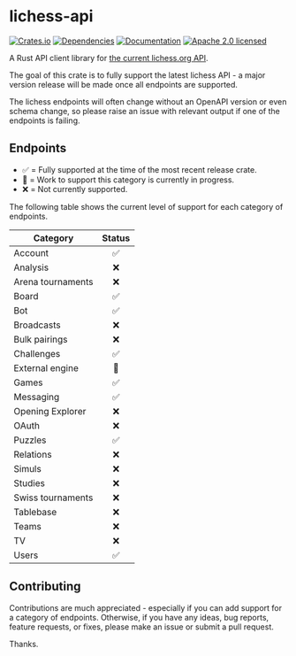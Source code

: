 # lichess-api

[![Crates.io][crates-badge]][crates-url]
[![Dependencies][deps-badge]][deps-url]
[![Documentation][docs-badge]][docs-url]
[![Apache 2.0 licensed][apache-badge]][apache-url]

[crates-badge]: https://img.shields.io/crates/v/lichess-api.svg
[crates-url]: https://crates.io/crates/lichess-api
[deps-badge]: https://deps.rs/repo/github/ion232/lichess-api/status.svg
[deps-url]: https://deps.rs/repo/github/ion232/lichess-api
[docs-badge]: https://docs.rs/lichess-api/badge.svg
[docs-url]: https://docs.rs/lichess-api
[apache-badge]: https://img.shields.io/badge/license-Apache%202.0-blue.svg
[apache-url]: LICENSE

A Rust API client library for [the current lichess.org API](https://lichess.org/api).

The goal of this crate is to fully support the latest lichess API - a major version release will be made once all endpoints are supported.

The lichess endpoints will often change without an OpenAPI version or even schema change, so please raise an issue with relevant output if one of the endpoints is failing.

## Endpoints

- ✅ = Fully supported at the time of the most recent release crate.
- 🚧 = Work to support this category is currently in progress.
- ❌ = Not currently supported.

The following table shows the current level of support for each category of endpoints.

| Category              | Status  |
|-----------------------|:-------:|
| Account               |   ✅    |
| Analysis              |   ❌    |
| Arena tournaments     |   ❌    |
| Board                 |   ✅    |
| Bot                   |   ✅    |
| Broadcasts            |   ❌    |
| Bulk pairings         |   ❌    |
| Challenges            |   ✅    |
| External engine       |   🚧    |
| Games                 |   ✅    |
| Messaging             |   ✅    |
| Opening Explorer      |   ❌    |
| OAuth                 |   ❌    |
| Puzzles               |   ✅    |
| Relations             |   ❌    |
| Simuls                |   ❌    |
| Studies               |   ❌    |
| Swiss tournaments     |   ❌    |
| Tablebase             |   ❌    |
| Teams                 |   ❌    |
| TV                    |   ❌    |
| Users                 |   ✅    |

## Contributing

Contributions are much appreciated - especially if you can add support for a category of endpoints. Otherwise, if you have any ideas, bug reports, feature requests, or fixes, please make an issue or submit a pull request.

Thanks.
